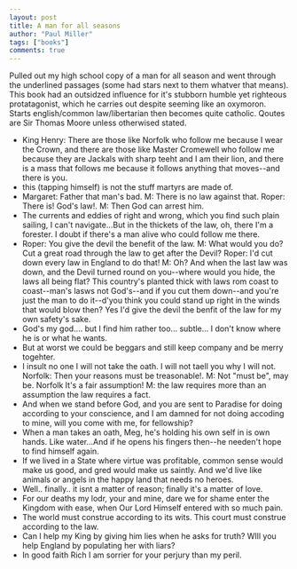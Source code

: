 ```yaml
---
layout: post
title: A man for all seasons
author: "Paul Miller"
tags: ["books"]
comments: true
---
```

Pulled out my high school copy of a man for all season and went through the underlined passages (some had stars next to them whatver that means). This book had an outsidzed influence for it's stubborn humble yet righteous protatagonist, which he carries out despite seeming like an oxymoron. Starts english/common law/libertarian then becomes quite catholic. Qoutes are Sir Thomas Moore unless otherwised stated. 

* King Henry: There are those like Norfolk who follow me because I wear the Crown, and there are those like Master Cromewell who follow me because they are Jackals with sharp teeht and I am their lion, and there is a mass that follows me because it follows anything that moves--and there is you.
* this (tapping himself) is not the stuff martyrs are made of.
* Margaret: Father that man's bad. M: There is no law against that. Roper: There is! God's law!. M: Then God can arrest him. 
* The currents and eddies of right and wrong, which you find such plain sailing, I can't navigate...But in the thickets of the law, oh, there I'm a forester. I doubt if there's a man alive who could follow me there.
* Roper: You give the devil the benefit of the law. M: What would you do? Cut a great road through the law to get after the Devil? Roper: I'd cut down every law in England to do that! M: Oh? And when the last law was down, and the Devil turned round on you--where would you hide, the laws all being flat? This country's planted thick with laws rom coast to coast--man's lasws not God's--and if you cut them down--and you're just the man to do it--d'you think you could stand up right in the winds that would blow then? Yes I'd give the devil the benfit of the law for my own safety's sake. 
* God's my god.... but I find him rather too... subtle... I don't know where he is or what he wants.
* But at worst we could be beggars and still keep company and be merry togehter. 
* I insult no one I will not take the oath. I will not taell you why I will not. Norfolk: Then your reasons must be treasonable!. M: Not "must be", may be. Norfolk It's a fair assumption! M: the law requires more than an assumption the law requires a fact.
* And when we stand before God, and you are sent to Paradise for doing according to your conscience, and I am damned for not doing accoding to mine, will you come with me, for fellowship?
* When a man takes an oath, Meg, he's holding his own self in is own hands. Like water...And if he opens his fingers then--he needen't hope to find himself again.
* If we lived in a State where virtue was profitable, common sense would make us good, and gred would make us saintly. And we'd live like animals or angels in the happy land that needs no heroes.
* Well.. finally.. it isnt a matter of reason; finally it's a matter of love.
* For our deaths my lodr, your and mine, dare we for shame enter the Kingdom with ease, when Our Lord Himself entered with so much pain.
* The world must construe according to its wits. This court must construe according to the law.
* Can I help my King by giving him lies when he asks for truth? WIll you help England by populating her with liars? 
* In good faith Rich I am sorrier for your perjury than my peril. 
